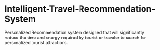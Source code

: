 # Intelligent-Travel-Recommendation-System
Personalized Recommendation system designed that will significantly reduce the time and energy required by tourist or traveler to search for personalized tourist attractions.
